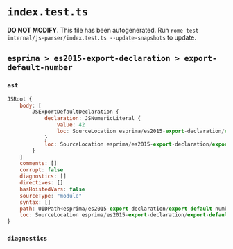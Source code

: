 # `index.test.ts`

**DO NOT MODIFY**. This file has been autogenerated. Run `rome test internal/js-parser/index.test.ts --update-snapshots` to update.

## `esprima > es2015-export-declaration > export-default-number`

### `ast`

```javascript
JSRoot {
	body: [
		JSExportDefaultDeclaration {
			declaration: JSNumericLiteral {
				value: 42
				loc: SourceLocation esprima/es2015-export-declaration/export-default-number/input.js 1:15-1:17
			}
			loc: SourceLocation esprima/es2015-export-declaration/export-default-number/input.js 1:0-1:18
		}
	]
	comments: []
	corrupt: false
	diagnostics: []
	directives: []
	hasHoistedVars: false
	sourceType: "module"
	syntax: []
	path: UIDPath<esprima/es2015-export-declaration/export-default-number/input.js>
	loc: SourceLocation esprima/es2015-export-declaration/export-default-number/input.js 1:0-2:0
}
```

### `diagnostics`

```

```
